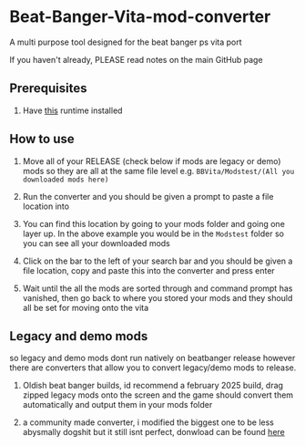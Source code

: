 # Beat-Banger-Vita-mod-converter

A multi purpose tool designed for the beat banger ps vita port

If you haven't already, PLEASE read notes on the main GitHub page 

## Prerequisites 

1. Have [this](https://dotnet.microsoft.com/en-us/download/dotnet/thank-you/runtime-8.0.20-windows-x64-installer) runtime installed 

## How to use

1. Move all of your RELEASE (check below if mods are legacy or demo) mods so they are all at the same file level e.g. `BBVita/Modstest/(All you downloaded mods here)`

2. Run the converter and you should be given a prompt to paste a file location into

3. You can find this location by going to your mods folder and going one layer up. In the above example you would be in the `Modstest` folder so you can see all your downloaded mods

4. Click on the bar to the left of your search bar and you should be given a file location, copy and paste this into the converter and press enter

5. Wait until the all the mods are sorted through and command prompt has vanished, then go back to where you stored your mods and they should all be set for moving onto the vita



## Legacy and demo mods

so legacy and demo mods dont run natively on beatbanger release however there are converters that allow you to convert legacy/demo mods to release.

1. Oldish beat banger builds, id recommend a february 2025 build, drag zipped legacy mods onto the screen and the game should convert them automatically and output them in your mods folder

2. a community made converter, i modified the biggest one to be less abysmally dogshit but it still isnt perfect, donwload can be found [here](https://drive.google.com/file/d/1RZLZBCJryJo8fACVsOVl4N_ydU61-OgJ/view?usp=drive_link)
